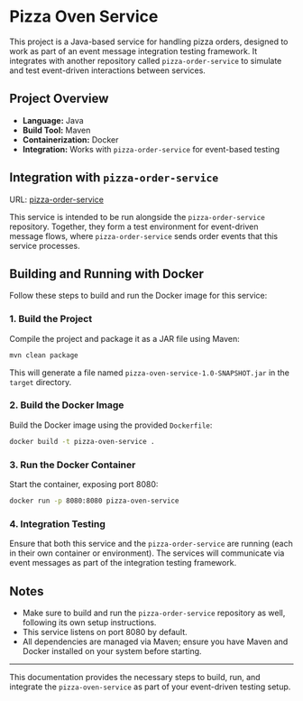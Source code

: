 # Pizza Oven Service

This project is a Java-based service for handling pizza orders, designed to work as part of an event message integration testing framework. It integrates with another repository called `pizza-order-service` to simulate and test event-driven interactions between services.

## Project Overview

- **Language:** Java
- **Build Tool:** Maven
- **Containerization:** Docker
- **Integration:** Works with `pizza-order-service` for event-based testing

## Integration with `pizza-order-service`

URL: [pizza-order-service](https://github.com/KilianJimenez/pizza-order-service)

This service is intended to be run alongside the `pizza-order-service` repository. Together, they form a test environment for event-driven message flows, where `pizza-order-service` sends order events that this service processes.

## Building and Running with Docker

Follow these steps to build and run the Docker image for this service:

### 1. Build the Project

Compile the project and package it as a JAR file using Maven:

```sh
mvn clean package
```

This will generate a file named `pizza-oven-service-1.0-SNAPSHOT.jar` in the `target` directory.

### 2. Build the Docker Image

Build the Docker image using the provided `Dockerfile`:

```sh
docker build -t pizza-oven-service .
```

### 3. Run the Docker Container

Start the container, exposing port 8080:

```sh
docker run -p 8080:8080 pizza-oven-service
```

### 4. Integration Testing

Ensure that both this service and the `pizza-order-service` are running (each in their own container or environment). The services will communicate via event messages as part of the integration testing framework.

## Notes

- Make sure to build and run the `pizza-order-service` repository as well, following its own setup instructions.
- This service listens on port 8080 by default.
- All dependencies are managed via Maven; ensure you have Maven and Docker installed on your system before starting.

---

This documentation provides the necessary steps to build, run, and integrate the `pizza-oven-service` as part of your event-driven testing setup.
